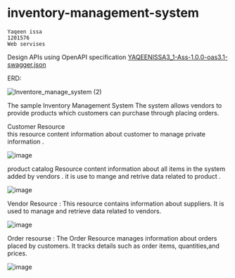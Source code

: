 # inventory-management-system
    Yaqeen issa 
    1201576 
    Web servises 
    
Design APIs using OpenAPI specification 
[YAQEENISSA3_1-Ass-1.0.0-oas3.1-swagger.json](https://github.com/yaqeenissa/inventory-management-system/files/14895256/YAQEENISSA3_1-Ass-1.0.0-oas3.1-swagger.json)


ERD:

![Inventore_manage_system (2)](https://github.com/yaqeenissa/inventory-management-system/assets/121451794/c0ff5c21-7f2a-4fd6-b9f6-ecb4a317b5d3)


The sample Inventory Management System The system allows vendors to provide products which customers can purchase through placing orders.

Customer Resource  
this resource content information about customer to manage private information .

![image](https://github.com/yaqeenissa/inventory-management-system/assets/121451794/a06ed479-36e1-4b32-a4a3-24eedabfc4a3)

product catalog  Resource 
content information about all items in the system added by vendors . it is use to mange and retrive data related to product .

![image](https://github.com/yaqeenissa/inventory-management-system/assets/121451794/4a3356db-9c87-4ece-a612-c364fdb143d6)

Vendor Resource :
This resource contains information about  suppliers. It is used to manage and retrieve data related to vendors.

![image](https://github.com/yaqeenissa/inventory-management-system/assets/121451794/5f677198-86ba-44ea-b9d8-c7a50a01004e)

Order resourse :
The Order Resource manages information about orders placed by customers. It tracks details such as order items, quantities,and  prices.

![image](https://github.com/yaqeenissa/inventory-management-system/assets/121451794/37e0ee0b-f0c7-494a-a034-81f84f9b6b9c)






